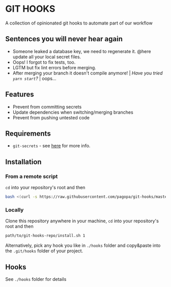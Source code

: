 # GIT HOOKS

A collection of opinionated git hooks to automate part of our workflow

## Sentences you will never hear again
* Someone leaked a database key, we need to regenerate it. @here update all your local secret files.
* Oops! I forgot to fix tests, too.
* LGTM but fix lint errors before merging.
* After merging your branch it doesn't compile anymore! | _Have you tried `yarn start`?_ | oops...

## Features
* Prevent from committing secrets
* Update dependencies when switching/merging branches
* Prevent from pushing untested code

## Requirements
* `git-secrets` - see [here](https://github.com/awslabs/git-secrets) for more info.

## Installation

### From a remote script
`cd` into your repository's root and then
```bash
bash <(curl -s https://raw.githubusercontent.com/pagopa/git-hooks/master/install.sh)
```

### Locally
Clone this repository anywhere in your machine, `cd` into your repository's root and then
```bash
path/to/git-hooks-repo/install.sh 1
```

Alternatively, pick any hook you like in `./hooks` folder and copy&paste into the `.git/hooks` folder of your project.

## Hooks
See `./hooks` folder for details
